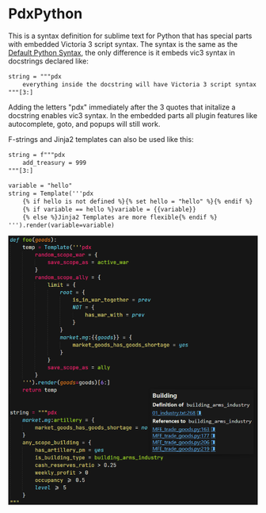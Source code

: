 # PdxPython

This is a syntax definition for sublime text for Python that has special parts with embedded Victoria 3 script syntax.
The syntax is the same as the [Default Python Syntax](https://github.com/sublimehq/Packages/tree/master/Python), the only difference is it embeds vic3 syntax in docstrings declared like:
```
string = """pdx
	everything inside the docstring will have Victoria 3 script syntax
"""[3:]
```
Adding the letters "pdx" immediately after the 3 quotes that initalize a docstring enables vic3 syntax. In the embedded parts all plugin features like autocomplete, goto, and popups will still work.

F-strings and Jinja2 templates can also be used like this:
```
string = f"""pdx
	add_treasury = 999
"""[3:]
```
```
variable = "hello"
string = Template('''pdx
	{% if hello is not defined %}{% set hello = "hello" %}{% endif %}
	{% if variable == hello %}variable = {{variable}}
	{% else %}Jinja2 Templates are more flexible{% endif %}
''').render(variable=variable)
```

![Screenshot](PdxPython/images/image.png)

